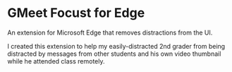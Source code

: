 # GMeet Focust for Edge

An extension for Microsoft Edge that removes distractions from the UI.

I created this extension to help my easily-distracted 2nd grader from being distracted by messages
from other students and his own video thumbnail while he attended class remotely.
